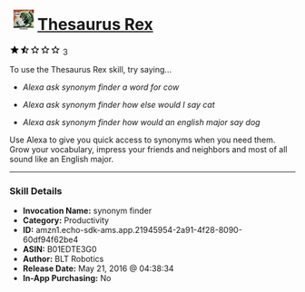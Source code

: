 # &nbsp;<img src="skill_icon" alt="Thesaurus Rex icon" width="36"> [Thesaurus Rex](http://alexa.amazon.com/#skills/amzn1.echo-sdk-ams.app.21945954-2a91-4f28-8090-60df94f62be4)
![1.8 stars](../../images/ic_star_black_18dp_1x.png)![1.8 stars](../../images/ic_star_half_black_18dp_1x.png)![1.8 stars](../../images/ic_star_border_black_18dp_1x.png)![1.8 stars](../../images/ic_star_border_black_18dp_1x.png)![1.8 stars](../../images/ic_star_border_black_18dp_1x.png) 3

To use the Thesaurus Rex skill, try saying...

* *Alexa ask synonym finder a word for cow*

* *Alexa ask synonym finder how else would I say cat*

* *Alexa ask synonym finder how would an english major say dog*

Use Alexa to give you quick access to synonyms when you need them. Grow your vocabulary, impress your friends and neighbors and most of all sound like an English major.

***

### Skill Details

* **Invocation Name:** synonym finder
* **Category:** Productivity
* **ID:** amzn1.echo-sdk-ams.app.21945954-2a91-4f28-8090-60df94f62be4
* **ASIN:** B01EDTE3G0
* **Author:** BLT Robotics
* **Release Date:** May 21, 2016 @ 04:38:34
* **In-App Purchasing:** No

